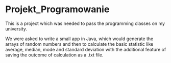 # Projekt_Programowanie

This is a project which was needed to pass the programming classes on my university.

We were asked to write a small app in Java, which would generate the arrays of random numbers 
and then to calculate the basic statistic like average, median, mode and standard deviation
with the additional feature of saving the outcome of calculation as a .txt file.
